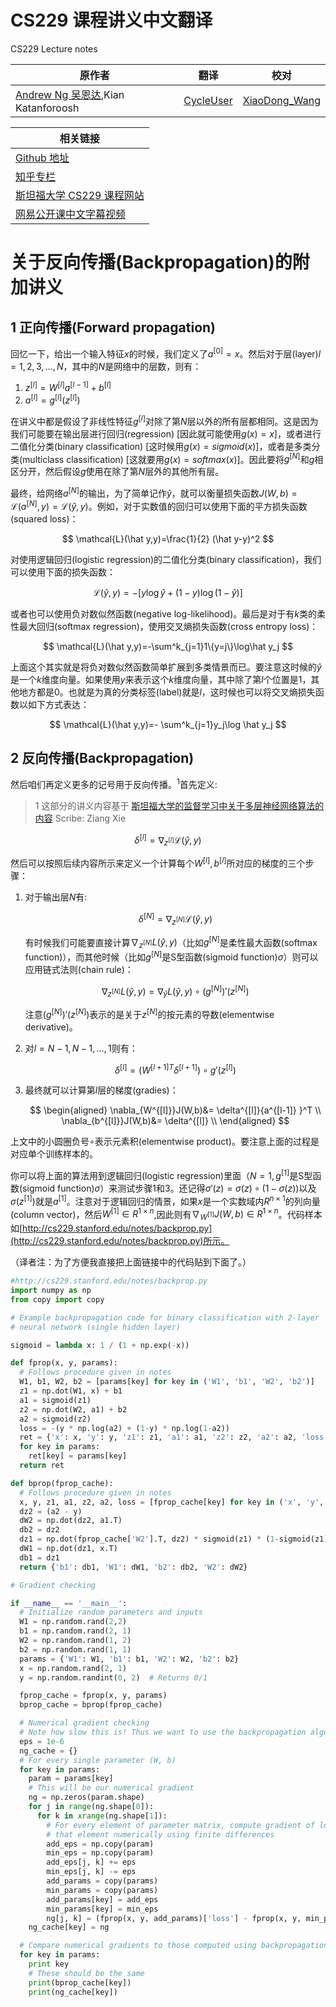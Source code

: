 # CS229 课程讲义中文翻译
CS229 Lecture notes

|原作者|翻译|校对|
|---|---|---|
| [Andrew Ng  吴恩达](http://www.andrewng.org/),Kian Katanforoosh |[CycleUser](https://www.zhihu.com/people/cycleuser/columns)| [XiaoDong_Wang](https://github.com/Dongzhixiao) |


|相关链接|
|---|
|[Github 地址](https://github.com/Kivy-CN/Stanford-CS-229-CN)|
|[知乎专栏](https://zhuanlan.zhihu.com/MachineLearn)|
|[斯坦福大学 CS229 课程网站](http://cs229.stanford.edu/)|
|[网易公开课中文字幕视频](http://open.163.com/movie/2008/1/M/C/M6SGF6VB4_M6SGHFBMC.html)|


# 关于反向传播(Backpropagation)的附加讲义

## 1 正向传播(Forward propagation)

回忆一下，给出一个输入特征$x$的时候，我们定义了$a^{[0]}=x$。然后对于层(layer)$l=1,2,3,\dots,N$，其中的$N$是网络中的层数，则有：

1. $z^{[l]}=W^{[l]}a^{[l-1]}+b^{[l]}$
2. $a^{[l]}=g^{[l]}(z^{[l]})$

在讲义中都是假设了非线性特征$g^{[l]}$对除了第$N$层以外的所有层都相同。这是因为我们可能要在输出层进行回归(regression) [因此就可能使用$g(x)=x$]，或者进行二值化分类(binary classification) [这时候用$g(x)=sigmoid(x)$]，或者是多类分类(multiclass classification) [这就要用$g(x)=softmax(x)$]。因此要将$g^{[N]}$和$g$相区分开，然后假设$g$使用在除了第$N$层外的其他所有层。

最终，给网络$a^{[N]}$的输出，为了简单记作$\hat y$，就可以衡量损失函数$J(W,b)=\mathcal{L}(a^{[N]},y)=\mathcal{L}(\hat y,y)$。例如，对于实数值的回归可以使用下面的平方损失函数(squared loss)：

$$
\mathcal{L}(\hat y,y)=\frac{1}{2} (\hat y-y)^2
$$

对使用逻辑回归(logistic regression)的二值化分类(binary classification)，我们可以使用下面的损失函数：

$$
\mathcal{L}(\hat y,y) =-[y\log \hat y+(1-y)\log(1-\hat y)]
$$

或者也可以使用负对数似然函数(negative log-likelihood)。最后是对于有$k$类的柔性最大回归(softmax regression)，使用交叉熵损失函数(cross entropy loss)：

$$
\mathcal{L}(\hat y,y)=-\sum^k_{j=1}1\{y=j\}\log\hat y_j
$$

上面这个其实就是将负对数似然函数简单扩展到多类情景而已。要注意这时候的$\hat y$是一个$k$维度向量。如果使用$y$来表示这个$k$维度向量，其中除了第$l$个位置是$1$，其他地方都是$0$。也就是为真的分类标签(label)就是$l$，这时候也可以将交叉熵损失函数以如下方式表达：

$$
\mathcal{L}(\hat y,y)=- \sum^k_{j=1}y_j\log \hat y_j
$$

## 2 反向传播(Backpropagation)

然后咱们再定义更多的记号用于反向传播。$^1$首先定义:

>1 这部分的讲义内容基于 [斯坦福大学的监督学习中关于多层神经网络算法的内容](http://ufldl.stanford.edu/tutorial/supervised/MultiLayerNeuralNetworks/)
Scribe: Ziang Xie

$$
\delta ^{[l]} =\nabla _{z^{[l]}}\mathcal{L}(\hat y,y)
$$

然后可以按照后续内容所示来定义一个计算每个$W^{[l]},b^{[l]}$所对应的梯度的三个步骤：

1. 对于输出层$N$有:
   
   $$
   \delta ^{[N]} =\nabla _{z^{[N]}}\mathcal{L}(\hat y,y)
   $$

   有时候我们可能要直接计算$\nabla _{z^{[N]}}L(\hat y,y)$（比如$g^{[N]}$是柔性最大函数(softmax function)），而其他时候（比如$g^{[N]}$是S型函数(sigmoid function)$\sigma$）则可以应用链式法则(chain rule)：

   $$
   \nabla _{z^{[N]}}L(\hat y,y)= \nabla _{\hat y}L(\hat y,y) \circ (g^{[N]})'(z^{[N]})
   $$

   注意$(g^{[N]})'(z^{[N]})$表示的是关于$z^{[N]}$的按元素的导数(elementwise derivative)。

2. 对$l=N-1,N-1,\dots,1$则有：
   
   $$
   \delta^{[l]} = ( {W^{[l+1]}}^T \delta^{[l+1]} )  \circ g' ( z^{[l]}  )
   $$

3. 最终就可以计算第$l$层的梯度(gradies)：
   
   $$
   \begin{aligned}
    \nabla_{W^{[l]}}J(W,b)&= \delta^{[l]}{a^{[l-1]}  }^T  \\
    \nabla_{b^{[l]}}J(W,b)&= \delta^{[l]}    \\
   \end{aligned}
   $$

上文中的小圆圈负号$\circ$表示元素积(elementwise product)。要注意上面的过程是对应单个训练样本的。

你可以将上面的算法用到逻辑回归(logistic regression)里面（$N=1,g^{[1]}$是S型函数(sigmoid function)$\sigma$）来测试步骤$1$和$3$。还记得$\sigma'(z)=\sigma(z)\circ (1-\sigma(z))$以及$\sigma(z^{[1]})$就是$a^{[1]}$。注意对于逻辑回归的情景，如果$x$是一个实数域内$R^{n\times 1}$的列向量(column vector)，然后$W^{[1]}\in R^{1\times n}$,因此则有$\nabla_{W^{[1]}}J(W,b)\in R^{1\times n}$。代码样本如[http://cs229.stanford.edu/notes/backprop.py](http://cs229.stanford.edu/notes/backprop.py)所示。

（译者注：为了方便我直接把上面链接中的代码贴到下面了。）


```python
#http://cs229.stanford.edu/notes/backprop.py
import numpy as np
from copy import copy

# Example backpropagation code for binary classification with 2-layer
# neural network (single hidden layer)

sigmoid = lambda x: 1 / (1 + np.exp(-x))

def fprop(x, y, params):
  # Follows procedure given in notes
  W1, b1, W2, b2 = [params[key] for key in ('W1', 'b1', 'W2', 'b2')]
  z1 = np.dot(W1, x) + b1
  a1 = sigmoid(z1)
  z2 = np.dot(W2, a1) + b2
  a2 = sigmoid(z2)
  loss = -(y * np.log(a2) + (1-y) * np.log(1-a2))
  ret = {'x': x, 'y': y, 'z1': z1, 'a1': a1, 'z2': z2, 'a2': a2, 'loss': loss}
  for key in params:
    ret[key] = params[key]
  return ret

def bprop(fprop_cache):
  # Follows procedure given in notes
  x, y, z1, a1, z2, a2, loss = [fprop_cache[key] for key in ('x', 'y', 'z1', 'a1', 'z2', 'a2', 'loss')]
  dz2 = (a2 - y)
  dW2 = np.dot(dz2, a1.T)
  db2 = dz2
  dz1 = np.dot(fprop_cache['W2'].T, dz2) * sigmoid(z1) * (1-sigmoid(z1))
  dW1 = np.dot(dz1, x.T)
  db1 = dz1
  return {'b1': db1, 'W1': dW1, 'b2': db2, 'W2': dW2}

# Gradient checking

if __name__ == '__main__':
  # Initialize random parameters and inputs
  W1 = np.random.rand(2,2)
  b1 = np.random.rand(2, 1)
  W2 = np.random.rand(1, 2)
  b2 = np.random.rand(1, 1)
  params = {'W1': W1, 'b1': b1, 'W2': W2, 'b2': b2}
  x = np.random.rand(2, 1)
  y = np.random.randint(0, 2)  # Returns 0/1

  fprop_cache = fprop(x, y, params)
  bprop_cache = bprop(fprop_cache)

  # Numerical gradient checking
  # Note how slow this is! Thus we want to use the backpropagation algorithm instead.
  eps = 1e-6
  ng_cache = {}
  # For every single parameter (W, b)
  for key in params:
    param = params[key]
    # This will be our numerical gradient
    ng = np.zeros(param.shape)
    for j in range(ng.shape[0]):
      for k in xrange(ng.shape[1]):
        # For every element of parameter matrix, compute gradient of loss wrt
        # that element numerically using finite differences
        add_eps = np.copy(param)
        min_eps = np.copy(param)
        add_eps[j, k] += eps
        min_eps[j, k] -= eps
        add_params = copy(params)
        min_params = copy(params)
        add_params[key] = add_eps
        min_params[key] = min_eps
        ng[j, k] = (fprop(x, y, add_params)['loss'] - fprop(x, y, min_params)['loss']) / (2 * eps)
    ng_cache[key] = ng

  # Compare numerical gradients to those computed using backpropagation algorithm
  for key in params:
    print key
    # These should be the same
    print(bprop_cache[key])
    print(ng_cache[key])
```
